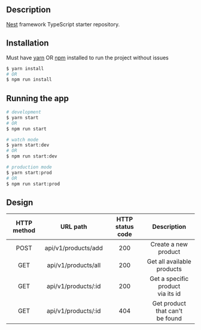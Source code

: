 ## Description

[Nest](https://github.com/nestjs/nest) framework TypeScript starter repository.

## Installation

Must have [yarn](https://classic.yarnpkg.com/lang/en/docs/install/#windows-stable) OR [npm](https://nodejs.org/en/download/) installed to run the project without issues

```bash
$ yarn install
# OR
$ npm run install
```

## Running the app

```bash
# development
$ yarn start
# OR
$ npm run start

# watch mode
$ yarn start:dev
# OR
$ npm run start:dev

# production mode
$ yarn start:prod
# OR
$ npm run start:prod
```

## Design

| HTTP method |      URL path       | HTTP status code |             Description              |
| :---------: | :-----------------: | :--------------: | :----------------------------------: |
|    POST     | api/v1/products/add |       200        |         Create a new product         |
|     GET     | api/v1/products/all |       200        |    Get all available<br>products     |
|     GET     | api/v1/products/:id |       200        | Get a specific product<br>via its id |
|     GET     | api/v1/products/:id |       404        |  Get product that can't<br>be found  |
